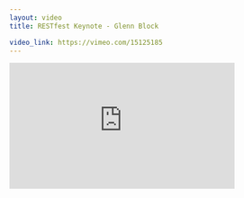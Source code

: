 ```yaml
---
layout: video
title: RESTfest Keynote - Glenn Block

video_link: https://vimeo.com/15125185
---
```

<iframe src="https://player.vimeo.com/video/15125185?title=0&byline=0&portrait=0&badge=0&autopause=0&player_id=0" width="400" height="224" frameborder="0" title="RESTfest Keynote - Glenn Block" webkitallowfullscreen mozallowfullscreen allowfullscreen></iframe>